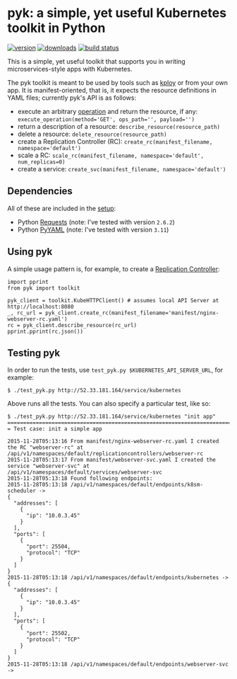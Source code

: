 # pyk: a simple, yet useful Kubernetes toolkit in Python

[![version](https://img.shields.io/pypi/v/pyk.svg)](https://pypi.python.org/pypi/pyk/)
[![downloads](https://img.shields.io/pypi/dm/pyk.svg)](https://pypi.python.org/pypi/pyk/")
[![build status](https://travis-ci.org/mhausenblas/pyk.svg?branch=master)](https://travis-ci.org/mhausenblas/pyk)

This is a simple, yet useful toolkit that supports you in writing microservices-style apps with Kubernetes. 

The pyk toolkit is meant to be used by tools such as [kploy](https://github.com/mhausenblas/kploy) or from your own app.
It is manifest-oriented, that is, it expects the resource definitions in YAML files; currently pyk's API is as follows:

- execute an arbitrary [operation](http://kubernetes.io/v1.1/docs/api-reference/v1/operations.html) and return the resource, if any:  `execute_operation(method='GET', ops_path='', payload='')`
- return a description of a resource: `describe_resource(resource_path)`
- delete a resource: `delete_resource(resource_path)`
- create a Replication Controller (RC): `create_rc(manifest_filename, namespace='default')`
- scale a RC: `scale_rc(manifest_filename, namespace='default', num_replicas=0)`
- create a service: `create_svc(manifest_filename, namespace='default')`

## Dependencies

All of these are included in the [setup](setup.py):

* Python [Requests](http://docs.python-requests.org/en/latest/) (note: I've tested with version `2.6.2`)
* Python [PyYAML](http://pyyaml.org/wiki/PyYAML) (note: I've tested with version `3.11`)

## Using pyk

A simple usage pattern is, for example, to create a [Replication Controller](http://kubernetes.io/v1.1/docs/user-guide/replication-controller.html):

    import pprint
    from pyk import toolkit
    
    pyk_client = toolkit.KubeHTTPClient() # assumes local API Server at http://localhost:8080
    _, rc_url = pyk_client.create_rc(manifest_filename='manifest/nginx-webserver-rc.yaml')
    rc = pyk_client.describe_resource(rc_url)
    pprint.pprint(rc.json())

## Testing pyk

In order to run the tests, use `test_pyk.py $KUBERNETES_API_SERVER_URL`, for example:

    $ ./test_pyk.py http://52.33.181.164/service/kubernetes

Above runs all the tests. You can also specify a particular test, like so:

    $ ./test_pyk.py http://52.33.181.164/service/kubernetes "init app"
    ================================================================================
    = Test case: init a simple app

    2015-11-28T05:13:16 From manifest/nginx-webserver-rc.yaml I created the RC "webserver-rc" at /api/v1/namespaces/default/replicationcontrollers/webserver-rc
    2015-11-28T05:13:17 From manifest/webserver-svc.yaml I created the service "webserver-svc" at /api/v1/namespaces/default/services/webserver-svc
    2015-11-28T05:13:18 Found following endpoints:
    2015-11-28T05:13:18 /api/v1/namespaces/default/endpoints/k8sm-scheduler ->
    {
      "addresses": [
        {
          "ip": "10.0.3.45"
        }
      ],
      "ports": [
        {
          "port": 25504,
          "protocol": "TCP"
        }
      ]
    }
    2015-11-28T05:13:18 /api/v1/namespaces/default/endpoints/kubernetes ->
    {
      "addresses": [
        {
          "ip": "10.0.3.45"
        }
      ],
      "ports": [
        {
          "port": 25502,
          "protocol": "TCP"
        }
      ]
    }
    2015-11-28T05:13:18 /api/v1/namespaces/default/endpoints/webserver-svc ->
